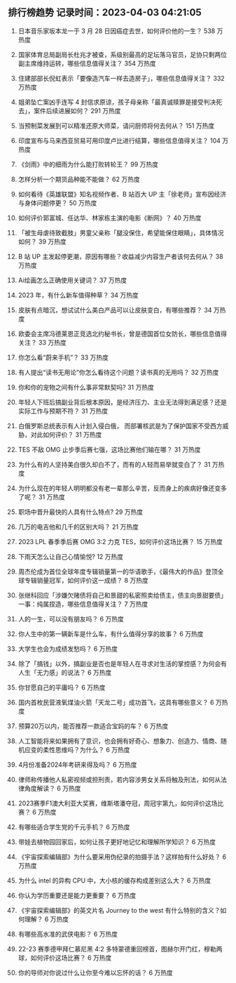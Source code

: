 
## 排行榜趋势 记录时间：2023-04-03 04:21:05
  
  1. 日本音乐家坂本龙一于 3 月 28 日因癌症去世，如何评价他的一生？ 538 万热度
    
  2. 国家体育总局副局长杜兆才被查，系级别最高的足坛落马官员，足协只剩两位副主席维持运转，哪些信息值得关注？ 354 万热度
    
  3. 住建部部长倪虹表示「要像造汽车一样去造房子」，哪些信息值得关注？ 332 万热度
    
  4. 姐弟坠亡案凶手连写 4 封信求原谅，孩子母亲称「最真诚赎罪是接受判决死去」，案件后续进展如何？ 291 万热度
    
  5. 当预制菜发展到可以精准还原大师菜，请问厨师将何去何从？ 151 万热度
    
  6. 印度宣布与马来西亚贸易可用印度卢比进行结算，哪些信息值得关注？ 104 万热度
    
  7. 《剑雨》中的细雨为什么能打败转轮王？ 99 万热度
    
  8. 怎样分析一个期货品种能不能做？ 62 万热度
    
  9. 如何看待《英雄联盟》知名视频作者、B 站百大 UP 主「徐老师」宣布因经济与身体问题停更？ 50 万热度
    
  10. 如何评价郭富城、任达华、林家栋主演的电影《断网》？ 40 万热度
    
  11. 「被生母虐待致截肢」男童父亲称「腿没保住，希望能保住眼睛」，具体情况如何？ 39 万热度
    
  12. B 站 UP 主发起停更潮，原因有哪些？收益减少内容生产者该何去何从？ 38 万热度
    
  13. Ai绘画怎么正确使用关键词？ 37 万热度
    
  14. 2023 年，有什么新车值得种草？ 34 万热度
    
  15. 皮肤有点暗沉，想试试什么美白产品可以让皮肤变白，有哪些推荐？ 34 万热度
    
  16. 欧委会主席冯德莱恩正竞选北约秘书长，曾是德国首位女防长，哪些信息值得关注？ 33 万热度
    
  17. 你怎么看“蔚来手机”？ 33 万热度
    
  18. 有人提出“读书无用论”你怎么看待这个问题？读书真的无用吗？ 32 万热度
    
  19. 你和你的宠物之间有什么事非常默契吗? 31 万热度
    
  20. 年轻人下班后搞副业背后根本原因，是经济压力、主业无法得到满足感？还是实际工作与预期不符？ 31 万热度
    
  21. 白俄罗斯总统表示有人计划入侵白俄， 而部署核武是为了保护国家不受西方威胁，对此如何评价？ 31 万热度
    
  22. TES 不敌 OMG 止步季后赛七强，这场比赛他们输在哪？ 31 万热度
    
  23. 为什么有的人坚持美白很久却白不了，而有的人轻而易举就变白了？ 31 万热度
    
  24. 为什么现在的年轻人明明都没有老一辈那么辛苦，反而身上的疾病好像还变多了呢？ 31 万热度
    
  25. 职场中晋升最快的人具有什么特点? 29 万热度
    
  26. 几万的电吉他和几千的区别大吗？ 21 万热度
    
  27. 2023 LPL 春季季后赛 OMG 3:2 力克 TES，如何评价这场比赛？ 15 万热度
    
  28. 下雨天怎么让自己心情愉悦? 12 万热度
    
  29. 周杰伦成为首位全球年度专辑销量第一的华语歌手，《最伟大的作品》登顶全球专辑销量冠军，如何评价这一成绩？ 8 万热度
    
  30. 张继科回应「涉嫌欠赌债将自己和景甜的私密照卖给债主，债主向景甜要债」一事：纯属捏造，哪些信息值得关注？ 7 万热度
    
  31. 人的一生，可以没有朋友吗？ 6 万热度
    
  32. 你人生中的第一辆新车是什么车，有什么值得分享的故事？ 6 万热度
    
  33. 大学生也会为成绩发愁吗？ 6 万热度
    
  34. 除了「搞钱」以外，搞副业是否也是年轻人在寻求对生活的掌控感？为何会有人生「无力感」的说法？ 6 万热度
    
  35. 你甘愿自己的平庸吗？ 6 万热度
    
  36. 国内首枚民营液氧煤油火箭「天龙二号」成功首飞，这具有哪些意义？ 6 万热度
    
  37. 预算20万以内，能否推荐一款适合宝妈的车？ 6 万热度
    
  38. 人工智能将来如果拥有了意识，也会拥有好奇心、想象力、创造力、情商、随机应变的柔性思维吗？为什么？ 6 万热度
    
  39. 4月份准备2024年考研来得及吗？ 6 万热度
    
  40. 律师称传播他人私密视频或担刑责，若内容涉男女关系将触及刑法，如何从法律角度解读？ 6 万热度
    
  41. 2023赛季F1澳大利亚大奖赛，维斯塔潘夺冠，周冠宇第九，如何评价这场比赛？ 6 万热度
    
  42. 有哪些适合学生党的千元手机？ 6 万热度
    
  43. 带娃去植物园回家后，如何让孩子更好地记忆和理解所学知识？ 6 万热度
    
  44. 《宇宙探索编辑部》为什么要采用伪纪录的拍摄手法？这样拍有什么好处？ 6 万热度
    
  45. 为什么 intel 的异构 CPU 中，大小核的缓存构成差别这么大？ 6 万热度
    
  46. 你认为学历重要还是能力更重要？ 6 万热度
    
  47. 《宇宙探索编辑部》的英文片名 Journey to the west 有什么特别的含义？如何理解？ 6 万热度
    
  48. 有哪些高水准的武侠电影？ 6 万热度
    
  49. 22-23 赛季德甲拜仁慕尼黑 4:2 多特蒙德重回榜首，图赫尔开门红，穆勒两球，如何评价这场比赛？ 6 万热度
    
  50. 你的导师对你说过什么让你至今难以忘怀的话？ 6 万热度
    